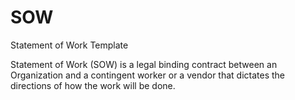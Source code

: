 # SOW
Statement of Work Template

Statement of Work (SOW) is a legal binding contract between an Organization and a contingent worker or a vendor that dictates the directions of how the work will be done. 
